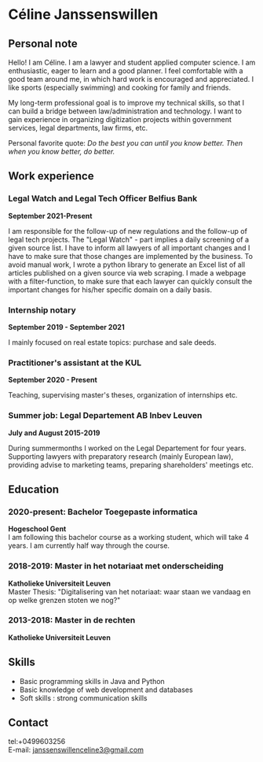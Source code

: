 # Céline Janssenswillen

## Personal note

Hello! I am Céline. I am a lawyer and student applied computer science. I am enthusiastic, eager to learn and a good planner. I feel comfortable with a good team around me, in which hard work is encouraged and appreciated. I like sports (especially swimming) and cooking for family and friends.

My long-term professional goal is to improve my technical skills, so that I can build a bridge between law/administration and technology. I want to gain experience in organizing digitization projects within government services, legal departments, law firms, etc. 

Personal favorite quote: _Do the best you can until you know better. Then when you know better, do better._ 

## Work experience 

### Legal Watch and Legal Tech Officer Belfius Bank
**September 2021-Present**

I am responsible for the follow-up of new regulations and the follow-up of legal tech projects. The "Legal Watch" - part implies a daily screening of a given source list. I have to inform all lawyers of all important changes and I have to make sure that those changes are implemented by the business. To avoid manual work, I wrote a python library to generate an Excel list of all articles published on a given source via web scraping. I made a webpage with a filter-function, to make sure that each lawyer can quickly consult the important changes for his/her specific domain on a daily basis.

### Internship notary
**September 2019 - September 2021**

I mainly focused on real estate topics: purchase and sale deeds.

### Practitioner's assistant at the KUL 
**September 2020 - Present**

Teaching, supervising master's theses, organization of internships etc. 

### Summer job: Legal Departement AB Inbev Leuven 
**July and August 2015-2019**

During summermonths I worked on the Legal Departement for four years. Supporting lawyers with preparatory research (mainly European law), providing advise to marketing teams, preparing shareholders' meetings etc.

## Education

### 2020-present: Bachelor Toegepaste informatica
**Hogeschool Gent** <br>
I am following this bachelor course as a working student, which will take 4 years. I am currently half way through the course.

### 2018-2019: Master in het notariaat met onderscheiding
**Katholieke Universiteit Leuven** <br>
Master Thesis: "Digitalisering van het notariaat: waar staan we vandaag en op welke grenzen stoten we nog?"
				
### 2013-2018: Master in de rechten
**Katholieke Universiteit Leuven**

## Skills 

<ul>
	<li> Basic programming skills in Java and Python </li>
	<li> Basic knowledge of web development and databases </li>
  	<li> Soft skills : strong communication skills </li>
</ul>

## Contact

tel:+0499603256 <br>
E-mail: janssenswillenceline3@gmail.com
	
